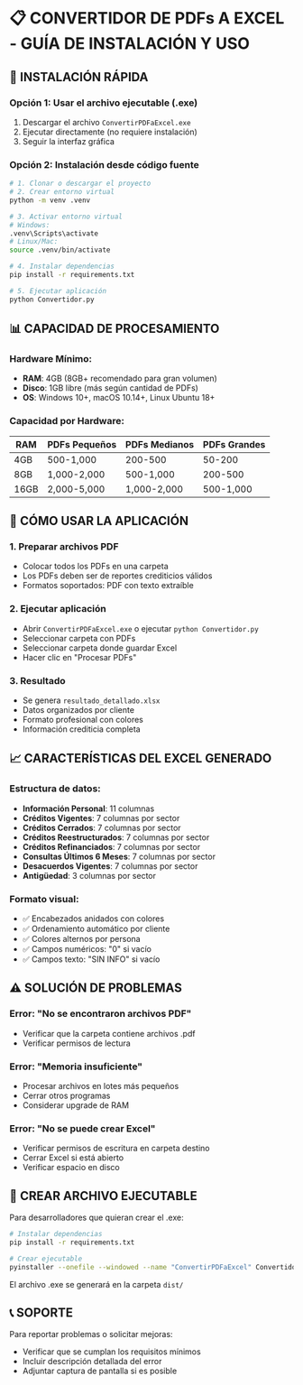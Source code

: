 # 📋 CONVERTIDOR DE PDFs A EXCEL - GUÍA DE INSTALACIÓN Y USO

## 🚀 INSTALACIÓN RÁPIDA

### Opción 1: Usar el archivo ejecutable (.exe)
1. Descargar el archivo `ConvertirPDFaExcel.exe`
2. Ejecutar directamente (no requiere instalación)
3. Seguir la interfaz gráfica

### Opción 2: Instalación desde código fuente
```bash
# 1. Clonar o descargar el proyecto
# 2. Crear entorno virtual
python -m venv .venv

# 3. Activar entorno virtual
# Windows:
.venv\Scripts\activate
# Linux/Mac:
source .venv/bin/activate

# 4. Instalar dependencias
pip install -r requirements.txt

# 5. Ejecutar aplicación
python Convertidor.py
```

## 📊 CAPACIDAD DE PROCESAMIENTO

### Hardware Mínimo:
- **RAM**: 4GB (8GB+ recomendado para gran volumen)
- **Disco**: 1GB libre (más según cantidad de PDFs)
- **OS**: Windows 10+, macOS 10.14+, Linux Ubuntu 18+

### Capacidad por Hardware:
| RAM | PDFs Pequeños | PDFs Medianos | PDFs Grandes |
|-----|--------------|---------------|--------------|
| 4GB | 500-1,000    | 200-500       | 50-200       |
| 8GB | 1,000-2,000  | 500-1,000     | 200-500      |
| 16GB| 2,000-5,000  | 1,000-2,000   | 500-1,000    |

## 🎯 CÓMO USAR LA APLICACIÓN

### 1. Preparar archivos PDF
- Colocar todos los PDFs en una carpeta
- Los PDFs deben ser de reportes crediticios válidos
- Formatos soportados: PDF con texto extraíble

### 2. Ejecutar aplicación
- Abrir `ConvertirPDFaExcel.exe` o ejecutar `python Convertidor.py`
- Seleccionar carpeta con PDFs
- Seleccionar carpeta donde guardar Excel
- Hacer clic en "Procesar PDFs"

### 3. Resultado
- Se genera `resultado_detallado.xlsx`
- Datos organizados por cliente
- Formato profesional con colores
- Información crediticia completa

## 📈 CARACTERÍSTICAS DEL EXCEL GENERADO

### Estructura de datos:
- **Información Personal**: 11 columnas
- **Créditos Vigentes**: 7 columnas por sector
- **Créditos Cerrados**: 7 columnas por sector
- **Créditos Reestructurados**: 7 columnas por sector
- **Créditos Refinanciados**: 7 columnas por sector
- **Consultas Últimos 6 Meses**: 7 columnas por sector
- **Desacuerdos Vigentes**: 7 columnas por sector
- **Antigüedad**: 3 columnas por sector

### Formato visual:
- ✅ Encabezados anidados con colores
- ✅ Ordenamiento automático por cliente
- ✅ Colores alternos por persona
- ✅ Campos numéricos: "0" si vacío
- ✅ Campos texto: "SIN INFO" si vacío

## ⚠️ SOLUCIÓN DE PROBLEMAS

### Error: "No se encontraron archivos PDF"
- Verificar que la carpeta contiene archivos .pdf
- Verificar permisos de lectura

### Error: "Memoria insuficiente"
- Procesar archivos en lotes más pequeños
- Cerrar otros programas
- Considerar upgrade de RAM

### Error: "No se puede crear Excel"
- Verificar permisos de escritura en carpeta destino
- Cerrar Excel si está abierto
- Verificar espacio en disco

## 🔧 CREAR ARCHIVO EJECUTABLE

Para desarrolladores que quieran crear el .exe:

```bash
# Instalar dependencias
pip install -r requirements.txt

# Crear ejecutable
pyinstaller --onefile --windowed --name "ConvertirPDFaExcel" Convertidor.py
```

El archivo .exe se generará en la carpeta `dist/`

## 📞 SOPORTE

Para reportar problemas o solicitar mejoras:
- Verificar que se cumplan los requisitos mínimos
- Incluir descripción detallada del error
- Adjuntar captura de pantalla si es posible